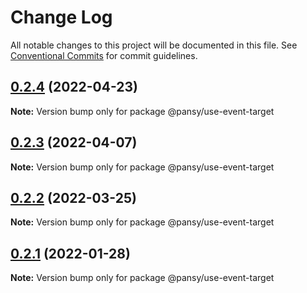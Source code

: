 # Change Log

All notable changes to this project will be documented in this file.
See [Conventional Commits](https://conventionalcommits.org) for commit guidelines.

## [0.2.4](https://github.com/pansyjs/react-hooks/compare/@pansy/use-event-target@0.2.3...@pansy/use-event-target@0.2.4) (2022-04-23)

**Note:** Version bump only for package @pansy/use-event-target





## [0.2.3](https://github.com/pansyjs/react-hooks/compare/@pansy/use-event-target@0.2.2...@pansy/use-event-target@0.2.3) (2022-04-07)

**Note:** Version bump only for package @pansy/use-event-target





## [0.2.2](https://github.com/pansyjs/react-hooks/compare/@pansy/use-event-target@0.2.1...@pansy/use-event-target@0.2.2) (2022-03-25)

**Note:** Version bump only for package @pansy/use-event-target





## [0.2.1](https://github.com/pansyjs/react-hooks/compare/@pansy/use-event-target@0.2.0...@pansy/use-event-target@0.2.1) (2022-01-28)

**Note:** Version bump only for package @pansy/use-event-target
